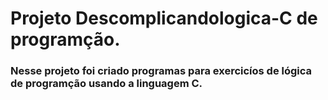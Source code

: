 # Projeto Descomplicandologica-C de programção.

### Nesse projeto foi criado programas para exercicíos de lógica de programção usando a linguagem C.